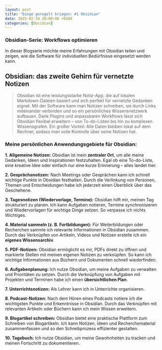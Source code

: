 ```yaml
---
layout: post
title: "Dinge geregelt kriegen: #1 Obsidian"
date: 2025-02-10 20:00:00 +0100
categories: [Obsidian]
---
```


###  Obsidian-Serie: Workflows optimieren

In dieser Blogserie möchte meine Erfahrungen mit Obsidian teilen und zeigen, wie die Software für individuellen Bedürfnisse eingesetzt werden kann. 

## Obsidian: das zweite Gehirn für vernetzte Notizen

> Obsidian ist eine leistungsstarke Notiz-App, die auf lokalen Markdown-Dateien basiert und sich perfekt für vernetzte Gedanken eignet. Mit der Software kann man Notizen schreiben, sie durch Links miteinander verbinden und so ein persönliches Wissensnetzwerk aufbauen. Dank Plugins und anpassbaren Workflows lässt sich Obsidian flexibel erweitern – von To-do-Listen bis hin zu komplexen Wissensgrafen. Ein großer Vorteil: Alle Daten bleiben lokal auf dem Rechner, sodass man volle Kontrolle über seine Notizen hat.

###  Meine persönlichen Anwendungsgebiete für Obsidian:

**1. Allgemeine Notizen:** 
Obsidian ist mein **zentraler Ort**, um alle meine Gedanken, Ideen und Inspirationen festzuhalten. Egal ob eine To-do-Liste, eine kreative Idee oder einfach nur eine kurze Erinnerung – alles landet hier.

**2. Gesprächsnotizen:**
Nach Meetings oder Gesprächen kann ich schnell wichtige Punkte in Obsidian festhalten. Durch die Verlinkung von Personen, Themen und Entscheidungen habe ich jederzeit einen Überblick über das Geschehene. 

**3. Tagesnotizen (Wiedervorlage, Termine):**
Obsidian hilft mir, meinen Tag strukturiert zu planen. Ich kann Aufgaben notieren, Termine synchronisieren und Wiedervorlagen für wichtige Dinge setzen. So verpasse ich nichts Wichtiges.

**4. Material sammeln (z. B. Fortbildungen):**
Für Weiterbildungen oder Recherchen sammle ich relevante Informationen in Obsidian zusammen. Durch das Verknüpfen von Artikeln, Videos und Notizen erstelle ich ein **eigenes Wissensarchiv**. 

**5. PDF-Notizen:**
Obsidian ermöglicht es mir, PDFs direkt zu öffnen und markierte Stellen mit meinen eigenen Notizen zu verknüpfen. So kann ich wichtige Informationen aus Büchern und Dokumenten schnell wiederfinden.

**6. Aufgabenplanung:**
Ich nutze Obsidian, um meine Aufgaben zu verwalten und Prioritäten zu setzen. Durch die Verknüpfung von Aufgaben mit Projekten und Terminen habe ich einen **übersichtlichen Plan**.

**7. Unterrichtsnotizen:**
Als Lehrer kann ich in Unterrichte organisieren.

**8. Podcast-Notizen:**
Nach dem Hören eines Podcasts notiere ich die wichtigsten Punkte und Erkenntnisse in Obsidian. Durch das Verknüpfen mit relevanten Artikeln oder Büchern kann ich mein Wissen erweitern.

**9. Blogartikel schreiben:**
Obsidian bietet eine praktische Plattform zum Schreiben von Blogartikeln. Ich kann Notizen, Ideen und Recherchematerial zusammenfassen und so den Schreibprozess effizienter gestalten.

 **10. Tagebuch:**
Ich nutze Obsidian, um meine Gewohnheiten zu tracken und meinen Fortschritt zu dokumentieren. 


